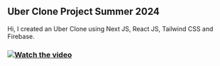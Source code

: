 ## Uber Clone Project Summer 2024

Hi, I created an Uber Clone using Next JS, React JS, Tailwind CSS and Firebase.

### [![Watch the video](https://img.youtube.com/vi/_5tFXJQIzi4/0.jpg)](https://www.youtube.com/watch?v=_5tFXJQIzi4)
